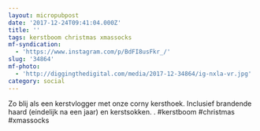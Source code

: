 ```yaml
---
layout: micropubpost
date: '2017-12-24T09:41:04.000Z'
title: ''
tags: kerstboom christmas xmassocks
mf-syndication:
  - 'https://www.instagram.com/p/BdFI8usFkr_/'
slug: '34864'
mf-photo:
  - 'http://diggingthedigital.com/media/2017-12-34864/ig-nxla-vr.jpg'
category: social
---
```

Zo blij als een kerstvlogger met onze corny kersthoek. Inclusief brandende haard (eindelijk na een jaar) en kerstsokken. .
#kerstboom #christmas #xmassocks
